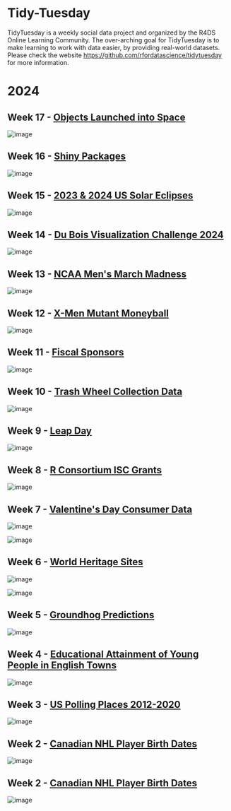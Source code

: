# Tidy-Tuesday

TidyTuesday is a weekly social data project and organized by the R4DS Online Learning Community. The over-arching goal for TidyTuesday is to make learning to work with data easier, by providing real-world datasets.
Please check the website https://github.com/rfordatascience/tidytuesday for more information.

# 2024

## Week 17 - [Objects Launched into Space](https://github.com/yaziciceyda/Tidy-Tuesday/tree/main/2024/Week%2017)

![image](https://github.com/yaziciceyda/Tidy-Tuesday/blob/main/2024/Week%2017/Week17.png)

## Week 16 - [Shiny Packages](https://github.com/yaziciceyda/Tidy-Tuesday/tree/main/2024/Week%2016)

![image](https://github.com/yaziciceyda/Tidy-Tuesday/blob/main/2024/Week%2016/Week16.png)

## Week 15 - [2023 & 2024 US Solar Eclipses](https://github.com/yaziciceyda/Tidy-Tuesday/tree/main/2024/Week%2015)

![image](https://github.com/yaziciceyda/Tidy-Tuesday/blob/main/2024/Week%2015/Day8.png)

## Week 14 - [Du Bois Visualization Challenge 2024](https://github.com/yaziciceyda/Tidy-Tuesday/tree/main/2024/Week%2014)

![image](https://github.com/yaziciceyda/Tidy-Tuesday/blob/main/2024/Week%2014/Day10.png)

## Week 13 - [NCAA Men's March Madness](https://github.com/yaziciceyda/Tidy-Tuesday/tree/main/2024/Week%2013)

![image](https://github.com/yaziciceyda/Tidy-Tuesday/blob/main/2024/Week%2013/Week13.png)

## Week 12 - [X-Men Mutant Moneyball](https://github.com/yaziciceyda/Tidy-Tuesday/tree/main/2024/Week%2012)

![image](https://github.com/yaziciceyda/Tidy-Tuesday/blob/main/2024/Week%2012/Week12.png)

## Week 11 - [Fiscal Sponsors](https://github.com/yaziciceyda/Tidy-Tuesday/tree/main/2024/Week%2011)

![image](https://github.com/yaziciceyda/Tidy-Tuesday/blob/main/2024/Week%2011/Week11.png)

## Week 10 - [Trash Wheel Collection Data](https://github.com/yaziciceyda/Tidy-Tuesday/tree/main/2024/Week%2010)

![image](https://github.com/yaziciceyda/Tidy-Tuesday/blob/main/2024/Week%2010/Week10.png)

## Week 9 - [Leap Day](https://github.com/yaziciceyda/Tidy-Tuesday/tree/main/2024/Week%209)

![image](https://github.com/yaziciceyda/Tidy-Tuesday/blob/main/2024/Week%209/Week9.png)

## Week 8 - [R Consortium ISC Grants](https://github.com/yaziciceyda/Tidy-Tuesday/tree/main/2024/Week%208)

![image](https://github.com/yaziciceyda/Tidy-Tuesday/blob/main/2024/Week%208/Week8.png)

## Week 7 - [Valentine's Day Consumer Data](https://github.com/yaziciceyda/Tidy-Tuesday/tree/main/2024/Week%207) 

![image](https://github.com/yaziciceyda/Tidy-Tuesday/blob/main/2024/Week%207/Week7.png)

![image](https://github.com/yaziciceyda/Tidy-Tuesday/blob/main/2024/Week%207/Week7_v2.png)

## Week 6 - [World Heritage Sites](https://github.com/yaziciceyda/Tidy-Tuesday/tree/main/2024/Week%206)

![image](https://github.com/yaziciceyda/Tidy-Tuesday/blob/main/2024/Week%206/Week6.png) 

![image](https://github.com/yaziciceyda/Tidy-Tuesday/blob/main/2024/Week%206/Week6_v2.png)

## Week 5 - [Groundhog Predictions](https://github.com/yaziciceyda/Tidy-Tuesday/tree/main/2024/Week%205)

![image](https://github.com/yaziciceyda/Tidy-Tuesday/blob/main/2024/Week%205/Week5.png)

## Week 4 - [Educational Attainment of Young People in English Towns](https://github.com/yaziciceyda/Tidy-Tuesday/tree/main/2024/Week%204)

![image](https://github.com/yaziciceyda/Tidy-Tuesday/blob/main/2024/Week%204/Week4.png)

## Week 3 - [US Polling Places 2012-2020](https://github.com/yaziciceyda/Tidy-Tuesday/tree/main/2024/Week%203)

![image](https://github.com/yaziciceyda/Tidy-Tuesday/blob/main/2024/Week%203/Week3.png)

## Week 2 - [Canadian NHL Player Birth Dates](https://github.com/yaziciceyda/Tidy-Tuesday/tree/main/2024/Week%202)

![image](https://github.com/yaziciceyda/Tidy-Tuesday/blob/main/2024/Week%202/Week2.png)

## Week 2 -  [Canadian NHL Player Birth Dates](https://github.com/yaziciceyda/Tidy-Tuesday/tree/main/2024/Week%202_withTest)

![image](https://github.com/yaziciceyda/Tidy-Tuesday/blob/main/2024/Week%202_withTest/Week2_test.png)

